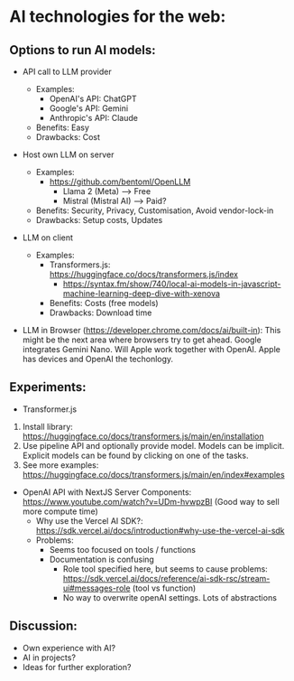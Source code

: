 # AI technologies for the web:

## Options to run AI models:

- API call to LLM provider
  - Examples:
    - OpenAI's API: ChatGPT
    - Google's API: Gemini
    - Anthropic's API: Claude
  - Benefits: Easy
  - Drawbacks: Cost
- Host own LLM on server
  - Examples:
    - https://github.com/bentoml/OpenLLM
      - Llama 2 (Meta) --> Free
      - Mistral (Mistral AI) --> Paid?
  - Benefits: Security, Privacy, Customisation, Avoid vendor-lock-in
  - Drawbacks: Setup costs, Updates
- LLM on client

  - Examples:
    - Transformers.js: https://huggingface.co/docs/transformers.js/index
      - https://syntax.fm/show/740/local-ai-models-in-javascript-machine-learning-deep-dive-with-xenova
    - Benefits: Costs (free models)
    - Drawbacks: Download time

- LLM in Browser (https://developer.chrome.com/docs/ai/built-in): This might be the next area where browsers try to get ahead. Google integrates Gemini Nano. Will Apple work together with OpenAI. Apple has devices and OpenAI the techonlogy.

## Experiments:

- Transformer.js

1. Install library: https://huggingface.co/docs/transformers.js/main/en/installation
2. Use pipeline API and optionally provide model. Models can be implicit. Explicit models can be found by clicking on one of the tasks.
3. See more examples: https://huggingface.co/docs/transformers.js/main/en/index#examples

- OpenAI API with NextJS Server Components: https://www.youtube.com/watch?v=UDm-hvwpzBI (Good way to sell more compute time)
  - Why use the Vercel AI SDK?: https://sdk.vercel.ai/docs/introduction#why-use-the-vercel-ai-sdk
  - Problems:
    - Seems too focused on tools / functions
    - Documentation is confusing
      - Role tool specified here, but seems to cause problems: https://sdk.vercel.ai/docs/reference/ai-sdk-rsc/stream-ui#messages-role (tool vs function)
      - No way to overwrite openAI settings. Lots of abstractions

## Discussion:

- Own experience with AI?
- AI in projects?
- Ideas for further exploration?
